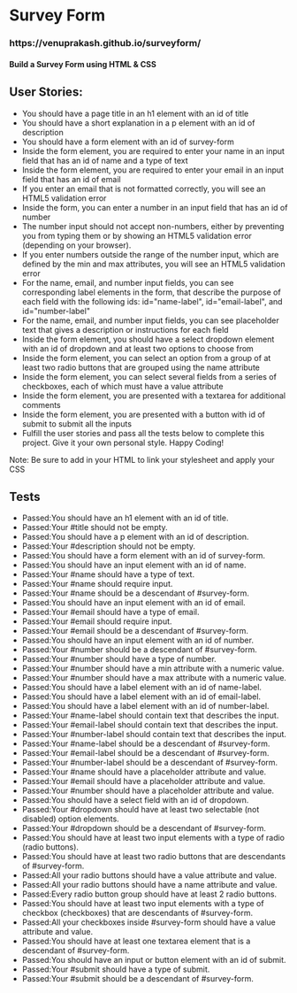 <h1>Survey Form</h1>

<h3>https://venuprakash.github.io/surveyform/</h3>

<h4>Build a Survey Form using HTML & CSS</h4>

<h2>User Stories:</h2>
<ul>
<li>You should have a page title in an h1 element with an id of title</li>
<li>You should have a short explanation in a p element with an id of description</li>
<li>You should have a form element with an id of survey-form</li>
<li>Inside the form element, you are required to enter your name in an input field that has an id of name and a type of text</li>
<li>Inside the form element, you are required to enter your email in an input field that has an id of email</li>
<li>If you enter an email that is not formatted correctly, you will see an HTML5 validation error</li>
<li>Inside the form, you can enter a number in an input field that has an id of number</li>
<li>The number input should not accept non-numbers, either by preventing you from typing them or by showing an HTML5 validation error (depending on your browser).</li>
<li>If you enter numbers outside the range of the number input, which are defined by the min and max attributes, you will see an HTML5 validation error</li>
<li>For the name, email, and number input fields, you can see corresponding label elements in the form, that describe the purpose of each field with the following ids: id="name-label", id="email-label", and id="number-label"</li>
<li>For the name, email, and number input fields, you can see placeholder text that gives a description or instructions for each field</li>
<li>Inside the form element, you should have a select dropdown element with an id of dropdown and at least two options to choose from</li>
<li>Inside the form element, you can select an option from a group of at least two radio buttons that are grouped using the name attribute</li>
<li>Inside the form element, you can select several fields from a series of checkboxes, each of which must have a value attribute</li>
<li>Inside the form element, you are presented with a textarea for additional comments</li>
<li>Inside the form element, you are presented with a button with id of submit to submit all the inputs</li>
<li>Fulfill the user stories and pass all the tests below to complete this project. Give it your own personal style. Happy Coding!</li>
</ul>
<p>Note: Be sure to add <link rel="stylesheet" href="styles.css"> in your HTML to link your stylesheet and apply your CSS</p>

<h2>Tests</h2>
<ul>
<li>Passed:You should have an h1 element with an id of title.</li>
<li>Passed:Your #title should not be empty.</li>
<li>Passed:You should have a p element with an id of description.</li>
<li>Passed:Your #description should not be empty.</li>
<li>Passed:You should have a form element with an id of survey-form.</li>
<li>Passed:You should have an input element with an id of name.</li>
<li>Passed:Your #name should have a type of text.</li>
<li>Passed:Your #name should require input.</li>
<li>Passed:Your #name should be a descendant of #survey-form.</li>
<li>Passed:You should have an input element with an id of email.</li>
<li>Passed:Your #email should have a type of email.</li>
<li>Passed:Your #email should require input.</li>
<li>Passed:Your #email should be a descendant of #survey-form.</li>
<li>Passed:You should have an input element with an id of number.</li>
<li>Passed:Your #number should be a descendant of #survey-form.</li>
<li>Passed:Your #number should have a type of number.</li>
<li>Passed:Your #number should have a min attribute with a numeric value.</li>
<li>Passed:Your #number should have a max attribute with a numeric value.</li>
<li>Passed:You should have a label element with an id of name-label.</li>
<li>Passed:You should have a label element with an id of email-label.</li>
<li>Passed:You should have a label element with an id of number-label.</li>
<li>Passed:Your #name-label should contain text that describes the input.</li>
<li>Passed:Your #email-label should contain text that describes the input.</li>
<li>Passed:Your #number-label should contain text that describes the input.</li>
<li>Passed:Your #name-label should be a descendant of #survey-form.</li>
<li>Passed:Your #email-label should be a descendant of #survey-form.</li>
<li>Passed:Your #number-label should be a descendant of #survey-form.</li>
<li>Passed:Your #name should have a placeholder attribute and value.</li>
<li>Passed:Your #email should have a placeholder attribute and value.</li>
<li>Passed:Your #number should have a placeholder attribute and value.</li>
<li>Passed:You should have a select field with an id of dropdown.</li>
<li>Passed:Your #dropdown should have at least two selectable (not disabled) option elements.</li>
<li>Passed:Your #dropdown should be a descendant of #survey-form.</li>
<li>Passed:You should have at least two input elements with a type of radio (radio buttons).</li>
<li>Passed:You should have at least two radio buttons that are descendants of #survey-form.</li>
<li>Passed:All your radio buttons should have a value attribute and value.</li>
<li>Passed:All your radio buttons should have a name attribute and value.</li>
<li>Passed:Every radio button group should have at least 2 radio buttons.</li>
<li>Passed:You should have at least two input elements with a type of checkbox (checkboxes) that are descendants of #survey-form.</li>
<li>Passed:All your checkboxes inside #survey-form should have a value attribute and value.</li>
<li>Passed:You should have at least one textarea element that is a descendant of #survey-form.</li>
<li>Passed:You should have an input or button element with an id of submit.</li>
<li>Passed:Your #submit should have a type of submit.</li>
<li>Passed:Your #submit should be a descendant of #survey-form.</li>
</ul>
